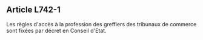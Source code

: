 Article L742-1
----
Les règles d'accès à la profession des greffiers des tribunaux de commerce sont
fixées par décret en Conseil d'Etat.
